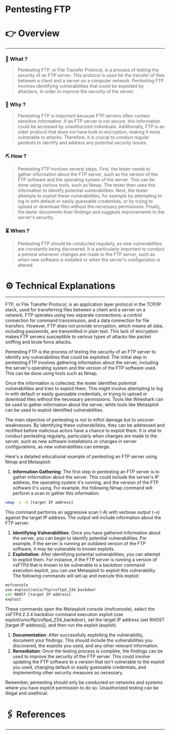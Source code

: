 # Pentesting FTP


# 👉 Overview

---

### 👀 What ?

> Pentesting FTP, or File Transfer Protocol, is a process of testing the security of an FTP server. This protocol is used for the transfer of files between a client and a server on a computer network. Pentesting FTP involves identifying vulnerabilities that could be exploited by attackers, in order to improve the security of the server.
> 

### 🧐 Why ?

> Pentesting FTP is important because FTP servers often contain sensitive information. If an FTP server is not secure, this information could be accessed by unauthorized individuals. Additionally, FTP is an older protocol that does not have built-in encryption, making it more vulnerable to attacks. Therefore, it is crucial to conduct regular pentests to identify and address any potential security issues.
> 

### ⛏️ How ?

> Pentesting FTP involves several steps. First, the tester needs to gather information about the FTP server, such as the version of the FTP software and the operating system of the server. This can be done using various tools, such as Nmap. The tester then uses this information to identify potential vulnerabilities. Next, the tester attempts to exploit these vulnerabilities, for example by attempting to log in with default or easily guessable credentials, or by trying to upload or download files without the necessary permissions. Finally, the tester documents their findings and suggests improvements to the server's security.
> 

### ⏳ When ?

> Pentesting FTP should be conducted regularly, as new vulnerabilities are constantly being discovered. It is particularly important to conduct a pentest whenever changes are made to the FTP server, such as when new software is installed or when the server's configuration is altered.
> 

# ⚙️ Technical Explanations

---

FTP, or File Transfer Protocol, is an application layer protocol in the TCP/IP stack, used for transferring files between a client and a server on a network. FTP operates using two separate connections: a control connection for command transmission, and a data connection for file transfers. However, FTP does not provide encryption, which means all data, including passwords, are transmitted in plain text. This lack of encryption makes FTP servers susceptible to various types of attacks like packet sniffing and brute force attacks.

Pentesting FTP is the process of testing the security of an FTP server to identify any vulnerabilities that could be exploited. The initial step in pentesting FTP involves gathering information about the server, including the server's operating system and the version of the FTP software used. This can be done using tools such as Nmap.

Once the information is collected, the tester identifies potential vulnerabilities and tries to exploit them. This might involve attempting to log in with default or easily guessable credentials, or trying to upload or download files without the necessary permissions. Tools like Wireshark can be used to gather information about the server, while tools like Metasploit can be used to exploit identified vulnerabilities.

The main objective of pentesting is not to inflict damage but to uncover weaknesses. By identifying these vulnerabilities, they can be addressed and rectified before malicious actors have a chance to exploit them. It is vital to conduct pentesting regularly, particularly when changes are made to the server, such as new software installations or changes in server configurations, as new vulnerabilities can emerge.

Here's a detailed educational example of pentesting an FTP server using Nmap and Metasploit:

1. **Information Gathering**: The first step in pentesting an FTP server is to gather information about the server. This could include the server's IP address, the operating system it's running, and the version of the FTP software it's using. For example, the following Nmap command will perform a scan to gather this information:

```bash
nmap -v -A [target IP address]

```

This command performs an aggressive scan (-A) with verbose output (-v) against the target IP address. The output will include information about the FTP server.

1. **Identifying Vulnerabilities**: Once you have gathered information about the server, you can begin to identify potential vulnerabilities. For example, if the server is running an outdated version of the FTP software, it may be vulnerable to known exploits.
2. **Exploitation**: After identifying potential vulnerabilities, you can attempt to exploit them. For instance, if the FTP server is running a version of vsFTPd that is known to be vulnerable to a backdoor command execution exploit, you can use Metasploit to exploit this vulnerability. The following commands will set up and execute this exploit:

```bash
msfconsole
use exploit/unix/ftp/vsftpd_234_backdoor
set RHOST [target IP address]
exploit

```

These commands open the Metasploit console (msfconsole), select the vsFTPd 2.3.4 backdoor command execution exploit (use exploit/unix/ftp/vsftpd_234_backdoor), set the target IP address (set RHOST [target IP address]), and then run the exploit (exploit).

1. **Documentation**: After successfully exploiting the vulnerability, document your findings. This should include the vulnerabilities you discovered, the exploits you used, and any other relevant information.
2. **Remediation**: Once the testing process is complete, the findings can be used to improve the security of the FTP server. This could involve updating the FTP software to a version that isn't vulnerable to the exploit you used, changing default or easily guessable credentials, and implementing other security measures as necessary.

Remember, pentesting should only be conducted on networks and systems where you have explicit permission to do so. Unauthorized testing can be illegal and unethical.

# 🖇️ References

---
